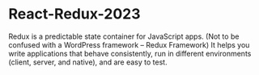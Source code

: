 # React-Redux-2023
Redux is a predictable state container for JavaScript apps. (Not to be confused with a WordPress framework – Redux Framework)  It helps you write applications that behave consistently, run in different environments (client, server, and native), and are easy to test.
